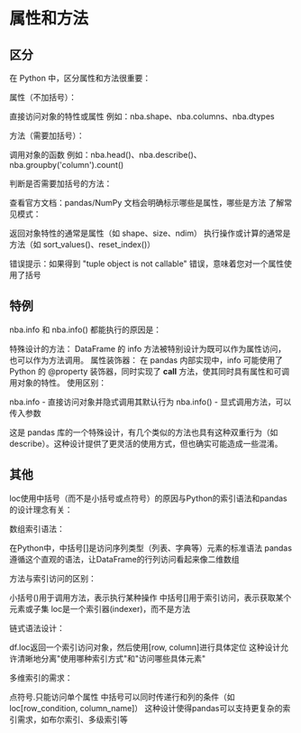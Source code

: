 # 属性和方法

## 区分

在 Python 中，区分属性和方法很重要：

属性（不加括号）：

直接访问对象的特性或属性
例如：nba.shape、nba.columns、nba.dtypes

方法（需要加括号）：

调用对象的函数
例如：nba.head()、nba.describe()、nba.groupby('column').count()

判断是否需要加括号的方法：

查看官方文档：pandas/NumPy 文档会明确标示哪些是属性，哪些是方法
了解常见模式：

返回对象特性的通常是属性（如 shape、size、ndim）
执行操作或计算的通常是方法（如 sort_values()、reset_index()）

错误提示：如果得到 "tuple object is not callable" 错误，意味着您对一个属性使用了括号

## 特例

nba.info 和 nba.info() 都能执行的原因是：

特殊设计的方法：
DataFrame 的 info 方法被特别设计为既可以作为属性访问，也可以作为方法调用。
属性装饰器：
在 pandas 内部实现中，info 可能使用了 Python 的 @property 装饰器，同时实现了 __call__ 方法，使其同时具有属性和可调用对象的特性。
使用区别：

nba.info - 直接访问对象并隐式调用其默认行为
nba.info() - 显式调用方法，可以传入参数

这是 pandas 库的一个特殊设计，有几个类似的方法也具有这种双重行为（如 describe）。这种设计提供了更灵活的使用方式，但也确实可能造成一些混淆。

## 其他

loc使用中括号（而不是小括号或点符号）的原因与Python的索引语法和pandas的设计理念有关：

数组索引语法：

在Python中，中括号[]是访问序列类型（列表、字典等）元素的标准语法
pandas遵循这个直观的语法，让DataFrame的行列访问看起来像二维数组


方法与索引访问的区别：

小括号()用于调用方法，表示执行某种操作
中括号[]用于索引访问，表示获取某个元素或子集
loc是一个索引器(indexer)，而不是方法

链式语法设计：

df.loc返回一个索引访问对象，然后使用[row, column]进行具体定位
这种设计允许清晰地分离"使用哪种索引方式"和"访问哪些具体元素"

多维索引的需求：

点符号.只能访问单个属性
中括号可以同时传递行和列的条件（如loc[row_condition, column_name]）
这种设计使得pandas可以支持更复杂的索引需求，如布尔索引、多级索引等


